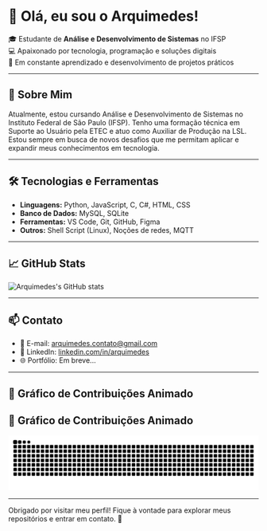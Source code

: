 # 👋 Olá, eu sou o Arquimedes!

🎓 Estudante de **Análise e Desenvolvimento de Sistemas** no IFSP  
💻 Apaixonado por tecnologia, programação e soluções digitais  
🔧 Em constante aprendizado e desenvolvimento de projetos práticos

---

## 🚀 Sobre Mim

Atualmente, estou cursando Análise e Desenvolvimento de Sistemas no Instituto Federal de São Paulo (IFSP). Tenho uma formação técnica em Suporte ao Usuário pela ETEC e atuo como Auxiliar de Produção na LSL. Estou sempre em busca de novos desafios que me permitam aplicar e expandir meus conhecimentos em tecnologia.

---

## 🛠️ Tecnologias e Ferramentas

- **Linguagens:** Python, JavaScript, C, C#, HTML, CSS
- **Banco de Dados:** MySQL, SQLite
- **Ferramentas:** VS Code, Git, GitHub, Figma
- **Outros:** Shell Script (Linux), Noções de redes, MQTT

---

## 📈 GitHub Stats

![Arquimedes's GitHub stats](https://github-readme-stats.vercel.app/api?username=ArquimedesOFC&show_icons=true&theme=radical)

---

## 📫 Contato

- 📧 E-mail: arquimedes.contato@gmail.com
- 💼 LinkedIn: [linkedin.com/in/arquimedes](https://linkedin.com/in/arquimedes)
- 🌐 Portfólio: Em breve...

---

## 🐍 Gráfico de Contribuições Animado

## 🐍 Gráfico de Contribuições Animado

![Snake animation](https://raw.githubusercontent.com/ArquimedesOFC/ArquimedesOFC/output/github-contribution-grid-snake.svg)

---

Obrigado por visitar meu perfil! Fique à vontade para explorar meus repositórios e entrar em contato. 🚀
